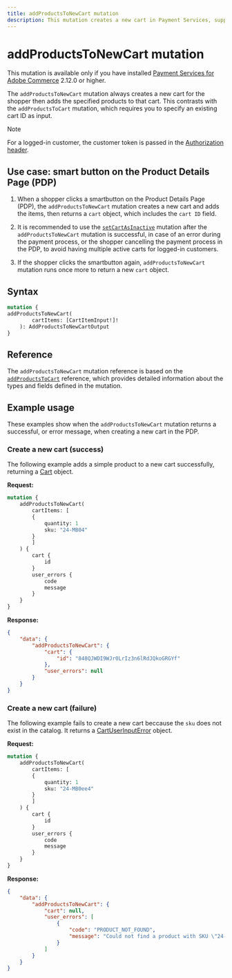 ```yaml
---
title: addProductsToNewCart mutation
description: This mutation creates a new cart in Payment Services, supporting guest and logged-in customers in the Product Details Page (PDP).
---
```


# addProductsToNewCart mutation

<InlineAlert variant="info" slots="text" />

This mutation is available only if you have installed [Payment Services for Adobe Commerce](https://commercemarketplace.adobe.com/magento-payment-services.html) 2.12.0 or higher.

The `addProductsToNewCart` mutation always creates a new cart for the shopper then adds the specified products to that cart. This contrasts with the `addProductsToCart` mutation, which requires you to specify an existing cart ID as input.

>[!NOTE]
>
> For a logged-in customer, the customer token is passed in the [Authorization header](../../usage/authorization-tokens.md#customer-tokens).

## Use case: smart button on the Product Details Page (PDP)

1. When a shopper clicks a smartbutton on the Product Details Page (PDP), the `addProductsToNewCart` mutation creates a new cart and adds the items, then returns a `cart` object, which includes the `cart ID` field.

1. It is recommended to use the [`setCartAsInactive`](set-cart-inactive.md) mutation after the `addProductsToNewCart` mutation is successful, in case of an error during the payment process, or the shopper cancelling the payment process in the PDP, to avoid having multiple active carts for logged-in customers.

1. If the shopper clicks the smartbutton again, `addProductsToNewCart` mutation runs once more to return a new `cart` object.

## Syntax

```graphql
mutation {
addProductsToNewCart(
        cartItems: [CartItemInput!]!
    ): AddProductsToNewCartOutput 
}
```

## Reference

The `addProductsToNewCart` mutation reference is based on the [`addProductsToCart`](https://developer.adobe.com/commerce/webapi/graphql-api/index.html#mutation-addProductsToCart) reference, which provides detailed information about the types and fields defined in the mutation.

## Example usage

These examples show when the `addProductsToNewCart` mutation returns a successful, or error message, when creating a new cart in the PDP.

### Create a new cart (success)

The following example adds a simple product to a new cart successfully, returning a [Cart](https://developer.adobe.com/commerce/webapi/graphql-api/index.html#definition-Cart) object.

**Request:**

```graphql
mutation {
    addProductsToNewCart(
        cartItems: [
        {
            quantity: 1
            sku: "24-MB04"
        }
        ]
    ) {
        cart {
            id
        }
        user_errors {
            code
            message
        }
    }
}
```

**Response:**

```json
{
    "data": {
        "addProductsToNewCart": {
            "cart": {
                "id": "848QJWDI9WJr0LrIz3n6lRdJQkoGRGYf"
            },
            "user_errors": null
        }
    }
}
```

### Create a new cart (failure)

The following example fails to create a new cart beccause the `sku` does not exist in the catalog. It returns a [CartUserInputError](https://developer.adobe.com/commerce/webapi/graphql-api/index.html#definition-CartUserInputError) object.

**Request:**

```graphql
mutation {
    addProductsToNewCart(
        cartItems: [
        {
            quantity: 1
            sku: "24-MB0ee4"
        }
        ]
    ) {
        cart {
            id
        }
        user_errors {
            code
            message
        }
    }
}
```

**Response:**

```json
{
    "data": {
        "addProductsToNewCart": {
            "cart": null,
            "user_errors": [
                {
                    "code": "PRODUCT_NOT_FOUND",
                    "message": "Could not find a product with SKU \"24-MB0ee4\""
                }
            ]
        }
    }
}
```
